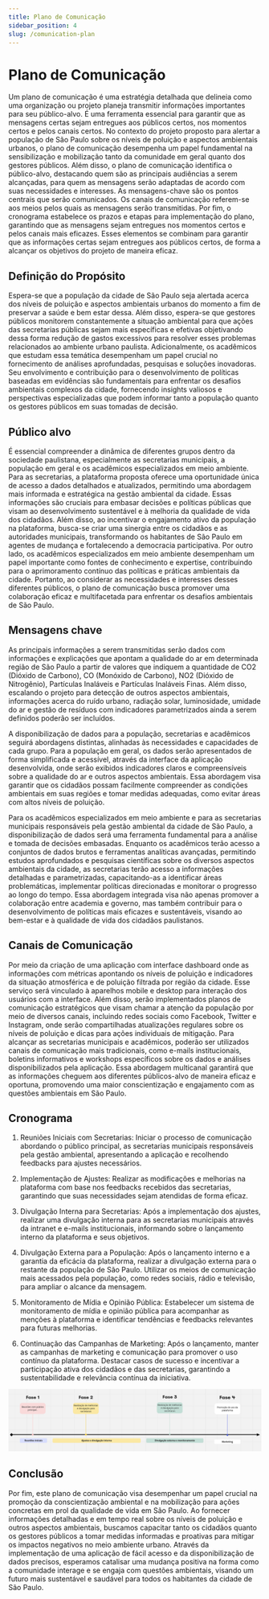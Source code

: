 ```yaml
---
title: Plano de Comunicação
sidebar_position: 4
slug: /comunication-plan
---
```

# Plano de Comunicação

Um plano de comunicação é uma estratégia detalhada que delineia como uma organização ou projeto planeja transmitir informações importantes para seu público-alvo. É uma ferramenta essencial para garantir que as mensagens certas sejam entregues aos públicos certos, nos momentos certos e pelos canais certos. No contexto do projeto proposto para alertar a população de São Paulo sobre os níveis de poluição e aspectos ambientais urbanos, o plano de comunicação desempenha um papel fundamental na sensibilização e mobilização tanto da comunidade em geral quanto dos gestores públicos. Além disso, o plano de comunicação identifica o público-alvo, destacando quem são as principais audiências a serem alcançadas, para quem as mensagens serão adaptadas de acordo com suas necessidades e interesses. As mensagens-chave são os pontos centrais que serão comunicados. Os canais de comunicação referem-se aos meios pelos quais as mensagens serão transmitidas. Por fim, o cronograma estabelece os prazos e etapas para implementação do plano, garantindo que as mensagens sejam entregues nos momentos certos e pelos canais mais eficazes. Esses elementos se combinam para garantir que as informações certas sejam entregues aos públicos certos, de forma a alcançar os objetivos do projeto de maneira eficaz.

## Definição do Propósito

Espera-se que a população da cidade de São Paulo seja alertada acerca dos níveis de poluição e aspectos ambientais urbanos do momento a fim de preservar a saúde e bem estar dessa. Além disso, espera-se que gestores públicos monitorem constantemente a situação ambiental para que ações das secretarias públicas sejam mais específicas e efetivas objetivando dessa forma redução de gastos excessivos para resolver esses problemas relacionados ao ambiente urbano paulista. Adicionalmente, os acadêmicos que estudam essa temática desempenham um papel crucial no fornecimento de análises aprofundadas, pesquisas e soluções inovadoras. Seu envolvimento e contribuição para o desenvolvimento de políticas baseadas em evidências são fundamentais para enfrentar os desafios ambientais complexos da cidade, fornecendo insights valiosos e perspectivas especializadas que podem informar tanto a população quanto os gestores públicos em suas tomadas de decisão.


## Público alvo

É essencial compreender a dinâmica de diferentes grupos dentro da sociedade paulistana, especialmente as secretarias municipais, a população em geral e os acadêmicos especializados em meio ambiente. Para as secretarias, a plataforma proposta oferece uma oportunidade única de acesso a dados detalhados e atualizados, permitindo uma abordagem mais informada e estratégica na gestão ambiental da cidade. Essas informações são cruciais para embasar decisões e políticas públicas que visam ao desenvolvimento sustentável e à melhoria da qualidade de vida dos cidadãos. Além disso, ao incentivar o engajamento ativo da população na plataforma, busca-se criar uma sinergia entre os cidadãos e as autoridades municipais, transformando os habitantes de São Paulo em agentes de mudança e fortalecendo a democracia participativa. Por outro lado, os acadêmicos especializados em meio ambiente desempenham um papel importante como fontes de conhecimento e expertise, contribuindo para o aprimoramento contínuo das políticas e práticas ambientais da cidade. Portanto, ao considerar as necessidades e interesses desses diferentes públicos, o plano de comunicação busca promover uma colaboração eficaz e multifacetada para enfrentar os desafios ambientais de São Paulo.

## Mensagens chave

As principais informações a serem transmitidas serão dados com informações e explicações que apontam a qualidade do ar em determinada região de São Paulo a partir de valores que indiquem a quantidade de CO2 (Dióxido de Carbono), CO (Monóxido de Carbono), NO2 (Dióxido de Nitrogênio), Partículas Inaláveis e Partículas Inaláveis Finas. Além disso, escalando o projeto para detecção de outros aspectos ambientais, informações acerca do ruído urbano, radiação solar, luminosidade, umidade do ar e gestão de resíduos com indicadores parametrizados ainda a serem definidos poderão ser incluídos.

A disponibilização de dados para a população, secretarias e acadêmicos seguirá abordagens distintas, alinhadas às necessidades e capacidades de cada grupo. Para a população em geral, os dados serão apresentados de forma simplificada e acessível, através da interface da aplicação desenvolvida, onde serão exibidos indicadores claros e compreensíveis sobre a qualidade do ar e outros aspectos ambientais. Essa abordagem visa garantir que os cidadãos possam facilmente compreender as condições ambientais em suas regiões e tomar medidas adequadas, como evitar áreas com altos níveis de poluição.

Para os acadêmicos especializados em meio ambiente e para as secretarias municipais responsáveis pela gestão ambiental da cidade de São Paulo, a disponibilização de dados será uma ferramenta fundamental para a análise e tomada de decisões embasadas. Enquanto os acadêmicos terão acesso a conjuntos de dados brutos e ferramentas analíticas avançadas, permitindo estudos aprofundados e pesquisas científicas sobre os diversos aspectos ambientais da cidade, as secretarias terão acesso a informações detalhadas e parametrizadas, capacitando-as a identificar áreas problemáticas, implementar políticas direcionadas e monitorar o progresso ao longo do tempo. Essa abordagem integrada visa não apenas promover a colaboração entre academia e governo, mas também contribuir para o desenvolvimento de políticas mais eficazes e sustentáveis, visando ao bem-estar e à qualidade de vida dos cidadãos paulistanos.

## Canais de Comunicação

Por meio da criação de uma aplicação com interface dashboard onde as informações com métricas apontando os níveis de poluição e indicadores da situação atmosférica e de poluição filtrada por região da cidade. Esse serviço será vinculado à aparelhos mobile e desktop para interação dos usuários com a interface. Além disso, serão implementados planos de comunicação estratégicos que visam chamar a atenção da população por meio de diversos canais, incluindo redes sociais como Facebook, Twitter e Instagram, onde serão compartilhadas atualizações regulares sobre os níveis de poluição e dicas para ações individuais de mitigação. Para alcançar as secretarias municipais e acadêmicos, poderão ser utilizados canais de comunicação mais tradicionais, como e-mails institucionais, boletins informativos e workshops específicos sobre os dados e análises disponibilizados pela aplicação. Essa abordagem multicanal garantirá que as informações cheguem aos diferentes públicos-alvo de maneira eficaz e oportuna, promovendo uma maior conscientização e engajamento com as questões ambientais em São Paulo.

## Cronograma

1. Reuniões Iniciais com Secretarias: Iniciar o processo de comunicação abordando o público principal, as secretarias municipais responsáveis pela gestão ambiental, apresentando a aplicação e recolhendo feedbacks para ajustes necessários.

2. Implementação de Ajustes: Realizar as modificações e melhorias na plataforma com base nos feedbacks recebidos das secretarias, garantindo que suas necessidades sejam atendidas de forma eficaz.

3. Divulgação Interna para Secretarias: Após a implementação dos ajustes, realizar uma divulgação interna para as secretarias municipais através da intranet e e-mails institucionais, informando sobre o lançamento interno da plataforma e seus objetivos.

4. Divulgação Externa para a População: Após o lançamento interno e a garantia da eficácia da plataforma, realizar a divulgação externa para o restante da população de São Paulo. Utilizar os meios de comunicação mais acessados pela população, como redes sociais, rádio e televisão, para ampliar o alcance da mensagem.

5. Monitoramento de Mídia e Opinião Pública: Estabelecer um sistema de monitoramento de mídia e opinião pública para acompanhar as menções à plataforma e identificar tendências e feedbacks relevantes para futuras melhorias.

6. Continuação das Campanhas de Marketing: Após o lançamento, manter as campanhas de marketing e comunicação para promover o uso contínuo da plataforma. Destacar casos de sucesso e incentivar a participação ativa dos cidadãos e das secretarias, garantindo a sustentabilidade e relevância contínua da iniciativa.

![Cronograma](../../../images/cronograma_pc.png)

## Conclusão

Por fim, este plano de comunicação visa desempenhar um papel crucial na promoção da conscientização ambiental e na mobilização para ações concretas em prol da qualidade de vida em São Paulo. Ao fornecer informações detalhadas e em tempo real sobre os níveis de poluição e outros aspectos ambientais, buscamos capacitar tanto os cidadãos quanto os gestores públicos a tomar medidas informadas e proativas para mitigar os impactos negativos no meio ambiente urbano. Através da implementação de uma aplicação de fácil acesso e da disponibilização de dados precisos, esperamos catalisar uma mudança positiva na forma como a comunidade interage e se engaja com questões ambientais, visando um futuro mais sustentável e saudável para todos os habitantes da cidade de São Paulo.